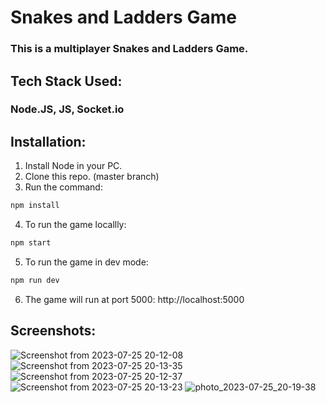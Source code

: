 # Snakes and Ladders Game
### This is a multiplayer Snakes and Ladders Game.
## Tech Stack Used:
### Node.JS, JS, Socket.io
## Installation:
1. Install Node in your PC.
2. Clone this repo. (master branch)
3. Run the command:
```sh
npm install
```
4. To run the game locallly:
```sh
npm start
```
5. To run the game in dev mode:
```sh
npm run dev
```
6. The game will run at port 5000: http://localhost:5000
## Screenshots:
![Screenshot from 2023-07-25 20-12-08](https://github.com/subharthihazra/Snakes-and-Ladders-Game/assets/92659226/63bfdf31-90cd-46f2-915b-63fe9cd239e9)
![Screenshot from 2023-07-25 20-13-35](https://github.com/subharthihazra/Snakes-and-Ladders-Game/assets/92659226/8a6bf363-4477-471d-a88f-756d16ad2095)
![Screenshot from 2023-07-25 20-12-37](https://github.com/subharthihazra/Snakes-and-Ladders-Game/assets/92659226/5b135ed3-6911-44b0-85c3-a92cf2474532)
![Screenshot from 2023-07-25 20-13-23](https://github.com/subharthihazra/Snakes-and-Ladders-Game/assets/92659226/55be156f-3abe-484e-8238-2b337025c1ed)
![photo_2023-07-25_20-19-38](https://github.com/subharthihazra/Snakes-and-Ladders-Game/assets/92659226/647d48b8-aec8-44cf-85e3-2fe65bcd427b)

